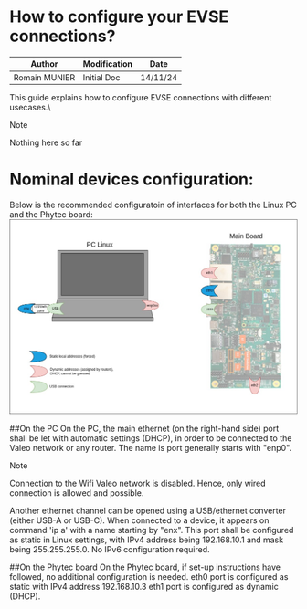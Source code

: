 # How to configure your EVSE connections?

| Author                 | Modification        | Date      |
| ---------------------- | ------------------- | ------------------- |
| Romain MUNIER          | Initial Doc         | 14/11/24            |

This guide explains how to configure EVSE connections with different usecases.\

> [!NOTE]  
> Nothing here so far

# Nominal devices configuration:
Below is the recommended configuratoin of interfaces for both the Linux PC and the Phytec board:
![set-up](https://github.com/romain-valeo/EVSE-connections/blob/main/Phytec-connections-set-up.jpg "set-up")

##On the PC
On the PC, the main ethernet (on the right-hand side) port shall be let with automatic settings (DHCP), in order to be connected to the Valeo network or any router.
The name is port generally starts with "enp0".

> [!NOTE]  
> Connection to the Wifi Valeo network is disabled. Hence, only wired connection is allowed and possible.

Another ethernet channel can be opened using a USB/ethernet converter (either USB-A or USB-C).
When connected to a device, it appears on command 'ip a' with a name starting by "enx".
This port shall be configured as static in Linux settings, with IPv4 address being 192.168.10.1 and mask being 255.255.255.0. No IPv6 configuration required.

##On the Phytec board
On the Phytec board, if set-up instructions have followed, no additional configuration is needed.
eth0 port is configured as static with IPv4 address 192.168.10.3
eth1 port is configured as dynamic (DHCP).
